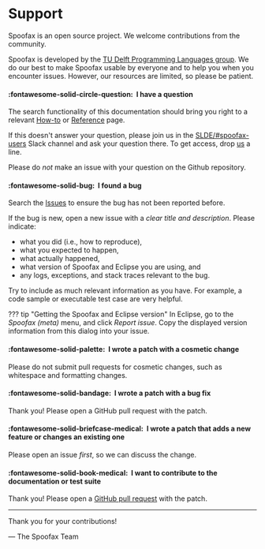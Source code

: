 # Support
Spoofax is an open source project. We welcome contributions from the community.

Spoofax is developed by the [TU Delft Programming Languages group][1]. We do our best to make Spoofax usable by everyone and to help you when you encounter issues. However, our resources are limited, so please be patient.


#### :fontawesome-solid-circle-question:&nbsp; I have a question
The search functionality of this documentation should bring you right to a relevant [How-to](../howtos/index.md) or [Reference](../references/index.md) page.

If this doesn't answer your question, please join us in the [SLDE/#spoofax-users](https://slde.slack.com/archives/C7254SF60) Slack channel and ask your question there. To get access, drop [us](https://eelcovisser.org/) a line.

Please do *not* make an issue with your question on the Github repository.


#### :fontawesome-solid-bug:&nbsp; I found a bug
Search the [Issues](https://github.com/metaborg/spoofax/issues) to ensure the bug has not been reported before.

If the bug is new, open a new issue with a _clear title and description_.
Please indicate:

- what you did (i.e., how to reproduce),
- what you expected to happen,
- what actually happened,
- what version of Spoofax and Eclipse you are using, and
- any logs, exceptions, and stack traces relevant to the bug.

Try to include as much relevant information as you have.
For example, a code sample or executable test case are very helpful.

??? tip "Getting the Spoofax and Eclipse version"
    In Eclipse, go to the _Spoofax (meta)_ menu, and click _Report issue_. Copy the displayed version information from this dialog into your issue.


#### :fontawesome-solid-palette:&nbsp; I wrote a patch with a cosmetic change
Please do not submit pull requests for cosmetic changes,
such as whitespace and formatting changes.


#### :fontawesome-solid-bandage:&nbsp; I wrote a patch with a bug fix
Thank you! Please open a GitHub pull request with the patch.


#### :fontawesome-solid-briefcase-medical:&nbsp; I wrote a patch that adds a new feature or changes an existing one
Please open an issue _first_, so we can discuss the change.


#### :fontawesome-solid-book-medical:&nbsp; I want to contribute to the documentation or test suite
Thank you! Please open a [GitHub pull request][2] with the patch.

---

Thank you for your contributions!

— The Spoofax Team



[1]: https://pl.ewi.tudelft.nl/
[2]: https://github.com/metaborg/metaborg.github.io/
